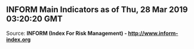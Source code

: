 ## INFORM Main Indicators as of Thu, 28 Mar 2019 03:20:20 GMT

Source: **INFORM (Index For Risk Management) - http://www.inform-index.org**